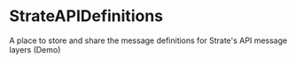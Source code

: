 # StrateAPIDefinitions
A place to store and share the message definitions for Strate's API message layers (Demo)
